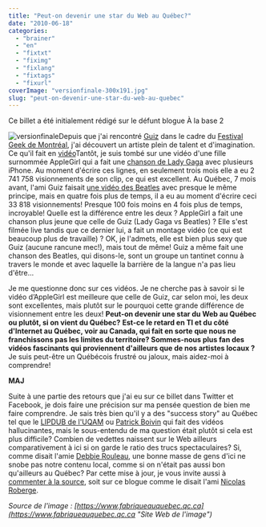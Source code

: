 ```yaml
---
title: "Peut-on devenir une star du Web au Québec?"
date: "2010-06-18"
categories: 
  - "brainer"
  - "en"
  - "fixtxt"
  - "fiximg"
  - "fixlang"
  - "fixtags"
  - "fixurl"
coverImage: "versionfinale-300x191.jpg"
slug: "peut-on-devenir-une-star-du-web-au-quebec"
---
```


Ce billet a été initialement rédigé sur le défunt blogue À la base 2

![](images/versionfinale-300x191.jpg "versionfinale")Depuis que j'ai rencontré [Guiz](https://guiz.ca/ "Site Web de Guiz") dans le cadre du [Festival Geek de Montréal](https://geekfestmtl.com/ "Site Web du Festival Geek de Montréal"), j'ai découvert un artiste plein de talent et d'imagination. Ce qu'il fait en [vidéo](https://www.youtube.com/user/guizdp "Chaîne Youtube de Guiz")Tantôt, je suis tombé sur une vidéo d'une fille surnommée AppleGirl qui a fait une [chanson de Lady Gaga](https://www.youtube.com/watch?v=nzh2UygPwDU "Vidéo de la chanson de AppleGirl") avec plusieurs iPhone. Au moment d'écrire ces lignes, en seulement trois mois elle a eu 2 741 758 visionnements de son clip, ce qui est excellent. Au Québec, 7 mois avant, l'ami Guiz faisait [une vidéo des Beatles](https://www.youtube.com/watch?v=Da6YkE2V0yA "Vidéo des Beatles de Guiz") avec presque le même principe, mais en quatre fois plus de temps, il a eu au moment d'écrire ceci 33 818 visionnements! Presque 100 fois moins en 4 fois plus de temps, incroyable! Quelle est la différence entre les deux ? AppleGirl a fait une chanson plus jeune que celle de Guiz (Lady Gaga vs Beatles) ? Elle s'est filmée live tandis que ce dernier lui, a fait un montage vidéo (ce qui est beaucoup plus de travaille) ? OK, je l'admets, elle est bien plus sexy que Guiz (aucune rancune mec!), mais tout de même! Guiz a même fait une chanson des Beatles, qui disons-le, sont un groupe un tantinet connu à travers le monde et avec laquelle la barrière de la langue n'a pas lieu d'être...

Je me questionne donc sur ces vidéos. Je ne cherche pas à savoir si le vidéo d’AppleGirl est meilleure que celle de Guiz, car selon moi, les deux sont excellentes, mais plutôt sur le pourquoi cette grande différence de visionnement entre les deux! **Peut-on devenir une star du Web au Québec ou plutôt, si on vient du Québec?** **Est-ce le retard en TI et du côté d'Internet au Québec, voir au Canada, qui fait en sorte que nous ne franchissons pas les limites du territoire? Sommes-nous plus fan des vidéos fascinants qui proviennent d'ailleurs que de nos artistes locaux ?** Je suis peut-être un Québécois frustré ou jaloux, mais aidez-moi à comprendre!

**MAJ**

Suite à une partie des retours que j'ai eu sur ce billet dans Twitter et Facebook, je dois faire une précision sur ma pensée question de bien me faire comprendre. Je sais très bien qu'il y a des "success story" au Québec tel que le [LIPDUB de l'UQAM](https://www.youtube.com/watch?v=-zcOFN_VBVo "Vidéo du LIPDUB de l'UQAM") ou [Patrick Boivin](https://www.youtube.com/user/PatrickBoivin "Chaîne Youtube de Patrick Boivin") qui fait des vidéos hallucinantes, mais le sous-entendu de ma question était plutôt si cela est plus difficile? Combien de vedettes naissent sur le Web ailleurs comparativement à ici si on garde le ratio des trucs spectaculaires? Si, comme disait l'amie [Debbie Rouleau](https://sekhmetdesign.thegeekcartel.com/blogue/ "Blogue de Debbie Rouleau"), une bonne masse de gens d'ici ne snobe pas notre contenu local, comme si on n'était pas aussi bon qu'ailleurs au Québec? Par cette mise à jour, je vous invite aussi à [commenter à la source](https://www.ovologic.com/2009/11/07/mieux-vaut-commenter-a-la-source/ "Billet de Nicolas Roberge"), soit sur ce blogue comme le disait l'ami [Nicolas Roberge](https://www.ovologic.com/ "Blogue de Nicolas Roberge").

_Source de l'image : [https://www.fabriqueauquebec.qc.ca](https://www.fabriqueauquebec.qc.ca "Site Web de l'image")_
